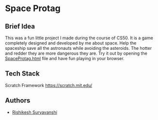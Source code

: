 # Space Protag


## Brief Idea
This was a fun little project I made during the course of CS50. It is a game completely designed and developed by me about space.
Help the spaceship save all the astronauts while avoiding the asteroids. The hotter and redder they are more dangerous they are.
Try it out by opening the [SpaceProtag.html]() file and have fun playing in your browser.

## Tech Stack

Scratch Framework
https://scratch.mit.edu/


## Authors

- [Rishikesh Suryavanshi](https://www.github.com/rishits321)
